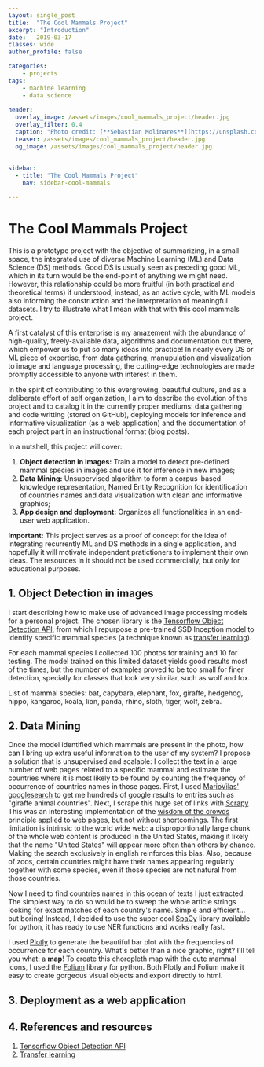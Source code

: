 ```yaml
---
layout: single_post
title:  "The Cool Mammals Project"
excerpt: "Introduction"
date:   2019-03-17
classes: wide
author_profile: false

categories: 
    - projects
tags: 
    - machine learning
    - data science
    
header:
  overlay_image: /assets/images/cool_mammals_project/header.jpg
  overlay_filter: 0.4
  caption: "Photo credit: [**Sebastian Molinares**](https://unsplash.com/@damebash)"
  teaser: /assets/images/cool_mammals_project/header.jpg
  og_image: /assets/images/cool_mammals_project/header.jpg
  
  
sidebar:
  - title: "The Cool Mammals Project"
    nav: sidebar-cool-mammals

---  
```


# The Cool Mammals Project
This is a prototype project with the objective of summarizing, in a small space, the integrated use of diverse Machine Learning (ML) and Data Science (DS) methods. Good DS is usually seen as preceding good ML, which in its turn would be the end-point of anything we might need. However, this relationship could be more fruitful (in both practical and theoretical terms) if understood, instead, as an active cycle, with ML models also informing the construction and the interpretation of meaningful datasets. I try to illustrate what I mean with that with this cool mammals project.

A first catalyst of this enterprise is my amazement with the abundance of high-quality, freely-available data, algorithms and documentation out there, which empower us to put so many ideas into practice! In nearly every DS or ML piece of expertise, from data gathering, manupulation and visualization to image and language processing, the cutting-edge technologies are made promptly accessible to anyone with interest in them. 

In the spirit of contributing to this evergrowing, beautiful culture, and as a deliberate effort of self organization, I aim to describe the evolution of the project and to catalog it in the currently proper mediums: data gathering and code writting (stored on GitHub), deploying models for inference and informative visualization (as a web application) and the documentation of each project part in an instructional format (blog posts).

In a nutshell, this project will cover:

1. **Object detection in images:** Train a model to detect pre-defined mammal species in images and use it for inference in new images;
2. **Data Mining:** Unsupervised algorithm to form a corpus-based knowledge representation, Named Entity Recognition for identification of countries names and data visualization with clean and informative graphics;
3. **App design and deployment:** Organizes all functionalities in an end-user web application.

**Important:** This project serves as a proof of concept for the idea of integrating recurrently ML and DS methods in a single application, and hopefully it will motivate independent pratictioners to implement their own ideas. The resources in it should not be used commercially, but only for educational purposes. 


## 1. Object Detection in images
I start describing how to make use of advanced image processing models for a personal project. The chosen library is the [Tensorflow Object Detection API](https://github.com/tensorflow/models/tree/master/research/object_detection), from which I repurpose a pre-trained SSD Inception model to identify specific mammal species (a technique known as [transfer learning](https://en.wikipedia.org/wiki/Transfer_learning)).

For each mammal species I collected 100 photos for training and 10 for testing. The model trained on this limited dataset yields good results most of the times, but the number of examples proved to be too small for finer detection, specially for classes that look very similar, such as wolf and fox.

List of mammal species: bat, capybara, elephant, fox, giraffe, hedgehog, hippo, kangaroo, koala, lion, panda, rhino, sloth,  tiger, wolf, zebra.


## 2. Data Mining
Once the model identified which mammals are present in the photo, how can I bring up extra useful information to the user of my system? I propose a solution that is unsupervised and scalable: I collect the text in a large number of web pages related to a specific mammal and estimate the countries where it is most likely to be found by counting the frequency of occurrence of countries names in those pages. First, I used [MarioVilas' googlesearch](https://github.com/MarioVilas/googlesearch) to get me hundreds of google results to entries such as "giraffe animal countries". Next, I scrape this huge set of links with [Scrapy](https://scrapy.org)
This was an interesting implementation of the [wisdom of the crowds](https://en.wikipedia.org/wiki/Wisdom_of_the_crowd) principle applied to web pages, but not without shortcomings. The first limitation is intrinsic to the world wide web: a disproportionally large chunk of the whole web content is produced in the United States, making it likely that the name "United States" will appear more often than others by chance. Making the search exclusively in english reinforces this bias. Also, because of zoos, certain countries might have their names appearing regularly together with some species, even if those species are not natural from those countries.

Now I need to find countries names in this ocean of texts I just extracted. The simplest way to do so would be to sweep the whole article strings looking for exact matches of each country's name. Simple and efficient... but boring! Instead, I decided to use the super cool [SpaCy](https://spacy.io) library available for python, it has ready to use NER functions and works really fast.

I used [Plotly](https://plot.ly) to generate the beautiful bar plot with the frequencies of occurrence for each country. What's better than a nice graphic, right? I'll tell you what: a **map**! To create this choropleth map with the cute mammal icons, I used the [Folium](https://github.com/python-visualization/folium) library for python. Both Plotly and Folium make it easy to create gorgeous visual objects and export directly to html.


## 3. Deployment as a web application



## 4. References and resources
1. [Tensorflow Object Detection API](https://github.com/tensorflow/models/tree/master/research/object_detection)
2. [Transfer learning](https://en.wikipedia.org/wiki/Transfer_learning)